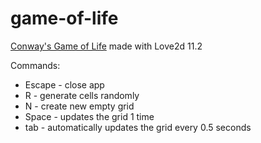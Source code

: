 # game-of-life
[Conway's Game of Life](https://en.wikipedia.org/wiki/Conway%27s_Game_of_Life) made with Love2d 11.2

Commands:
* Escape - close app
* R - generate cells randomly
* N - create new empty grid
* Space - updates the grid 1 time
* tab - automatically updates the grid every 0.5 seconds

